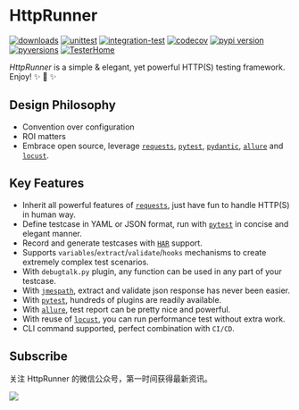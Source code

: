 
# HttpRunner

[![downloads](https://pepy.tech/badge/httprunner)](https://pepy.tech/project/httprunner)
[![unittest](https://github.com/httprunner/httprunner/workflows/unittest/badge.svg
)](https://github.com/httprunner/httprunner/actions)
[![integration-test](https://github.com/httprunner/httprunner/workflows/integration_test/badge.svg
)](https://github.com/httprunner/httprunner/actions)
[![codecov](https://codecov.io/gh/httprunner/httprunner/branch/master/graph/badge.svg)](https://codecov.io/gh/httprunner/httprunner)
[![pypi version](https://img.shields.io/pypi/v/httprunner.svg)](https://pypi.python.org/pypi/httprunner)
[![pyversions](https://img.shields.io/pypi/pyversions/httprunner.svg)](https://pypi.python.org/pypi/httprunner)
[![TesterHome](https://img.shields.io/badge/TTF-TesterHome-2955C5.svg)](https://testerhome.com/github_statistics)

*HttpRunner* is a simple & elegant, yet powerful HTTP(S) testing framework. Enjoy! ✨ 🚀 ✨

## Design Philosophy

- Convention over configuration
- ROI matters
- Embrace open source, leverage [`requests`][requests], [`pytest`][pytest], [`pydantic`][pydantic], [`allure`][allure] and [`locust`][locust].

## Key Features

- Inherit all powerful features of [`requests`][requests], just have fun to handle HTTP(S) in human way.
- Define testcase in YAML or JSON format, run with [`pytest`][pytest] in concise and elegant manner. 
- Record and generate testcases with [`HAR`][HAR] support.
- Supports `variables`/`extract`/`validate`/`hooks` mechanisms to create extremely complex test scenarios.
- With `debugtalk.py` plugin, any function can be used in any part of your testcase.
- With [`jmespath`][jmespath], extract and validate json response has never been easier.
- With [`pytest`][pytest], hundreds of plugins are readily available. 
- With [`allure`][allure], test report can be pretty nice and powerful.
- With reuse of [`locust`][locust], you can run performance test without extra work.
- CLI command supported, perfect combination with `CI/CD`.

## Subscribe

关注 HttpRunner 的微信公众号，第一时间获得最新资讯。

![](/assets/qrcode.jpg)

[requests]: http://docs.python-requests.org/en/master/
[pytest]: https://docs.pytest.org/
[pydantic]: https://pydantic-docs.helpmanual.io/
[locust]: http://locust.io/
[jmespath]: https://jmespath.org/
[allure]: https://docs.qameta.io/allure/
[HAR]: http://httparchive.org/
